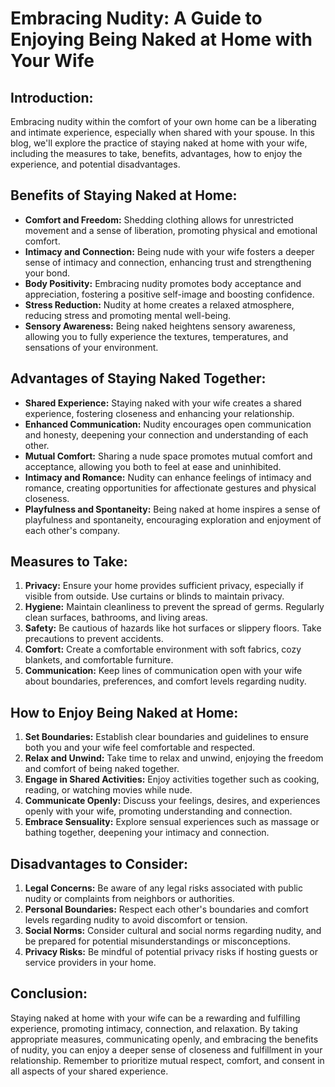 # Embracing Nudity: A Guide to Enjoying Being Naked at Home with Your Wife

## Introduction:
Embracing nudity within the comfort of your own home can be a liberating and intimate experience, especially when shared with your spouse. In this blog, we'll explore the practice of staying naked at home with your wife, including the measures to take, benefits, advantages, how to enjoy the experience, and potential disadvantages.

## Benefits of Staying Naked at Home:
- **Comfort and Freedom:** Shedding clothing allows for unrestricted movement and a sense of liberation, promoting physical and emotional comfort.
- **Intimacy and Connection:** Being nude with your wife fosters a deeper sense of intimacy and connection, enhancing trust and strengthening your bond.
- **Body Positivity:** Embracing nudity promotes body acceptance and appreciation, fostering a positive self-image and boosting confidence.
- **Stress Reduction:** Nudity at home creates a relaxed atmosphere, reducing stress and promoting mental well-being.
- **Sensory Awareness:** Being naked heightens sensory awareness, allowing you to fully experience the textures, temperatures, and sensations of your environment.

## Advantages of Staying Naked Together:
- **Shared Experience:** Staying naked with your wife creates a shared experience, fostering closeness and enhancing your relationship.
- **Enhanced Communication:** Nudity encourages open communication and honesty, deepening your connection and understanding of each other.
- **Mutual Comfort:** Sharing a nude space promotes mutual comfort and acceptance, allowing you both to feel at ease and uninhibited.
- **Intimacy and Romance:** Nudity can enhance feelings of intimacy and romance, creating opportunities for affectionate gestures and physical closeness.
- **Playfulness and Spontaneity:** Being naked at home inspires a sense of playfulness and spontaneity, encouraging exploration and enjoyment of each other's company.

## Measures to Take:
1. **Privacy:** Ensure your home provides sufficient privacy, especially if visible from outside. Use curtains or blinds to maintain privacy.
2. **Hygiene:** Maintain cleanliness to prevent the spread of germs. Regularly clean surfaces, bathrooms, and living areas.
3. **Safety:** Be cautious of hazards like hot surfaces or slippery floors. Take precautions to prevent accidents.
4. **Comfort:** Create a comfortable environment with soft fabrics, cozy blankets, and comfortable furniture.
5. **Communication:** Keep lines of communication open with your wife about boundaries, preferences, and comfort levels regarding nudity.

## How to Enjoy Being Naked at Home:
1. **Set Boundaries:** Establish clear boundaries and guidelines to ensure both you and your wife feel comfortable and respected.
2. **Relax and Unwind:** Take time to relax and unwind, enjoying the freedom and comfort of being naked together.
3. **Engage in Shared Activities:** Enjoy activities together such as cooking, reading, or watching movies while nude.
4. **Communicate Openly:** Discuss your feelings, desires, and experiences openly with your wife, promoting understanding and connection.
5. **Embrace Sensuality:** Explore sensual experiences such as massage or bathing together, deepening your intimacy and connection.

## Disadvantages to Consider:
1. **Legal Concerns:** Be aware of any legal risks associated with public nudity or complaints from neighbors or authorities.
2. **Personal Boundaries:** Respect each other's boundaries and comfort levels regarding nudity to avoid discomfort or tension.
3. **Social Norms:** Consider cultural and social norms regarding nudity, and be prepared for potential misunderstandings or misconceptions.
4. **Privacy Risks:** Be mindful of potential privacy risks if hosting guests or service providers in your home.

## Conclusion:
Staying naked at home with your wife can be a rewarding and fulfilling experience, promoting intimacy, connection, and relaxation. By taking appropriate measures, communicating openly, and embracing the benefits of nudity, you can enjoy a deeper sense of closeness and fulfillment in your relationship. Remember to prioritize mutual respect, comfort, and consent in all aspects of your shared experience.

